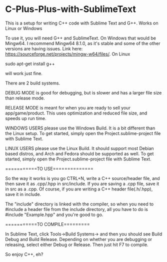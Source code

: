 # C-Plus-Plus-with-SublimeText
This is a setup for writing C++ code with Sublime Text and G++. Works on Linux or Windows

To use it, you will need G++ and SublimeText. On Windows that would be Mingw64. I recommend Mingw64 8.1.0, as it's stable and some of the other versions are having issues. Link here: https://sourceforge.net/projects/mingw-w64/files/. On Linux

sudo apt-get install g++

will work just fine.

There are 2 build systems.

DEBUG MODE is good for debugging, but is slower 
and has a larger file size than release mode.

RELEASE MODE is meant for when you are ready to sell your app/game/product. This uses optimization 
and reduced file size, and speeds up run time.

WINDOWS USERS please use the Windows Build. It is a bit different than the Linux setup. To get started, simply open the Project.sublime-project file with Sublime Text.

LINUX USERS please use the Linux Build. It should support most Debian based distros, and Arch and Fedora should be supported as well. To get started, simply open the Project.sublime-project file with Sublime Text.


===========TO USE==============

So the way it works is you go CTRL+N, write a C++ source/header file, and then save it as .cpp/.hpp in src/include. If you are saving a .cpp file, save it in src as a .cpp. Of course, if you are writing a C++ header file(.h/.hpp), save it in include.

The "include" directory is linked with the compiler, so when you need to #include a header file from the include directory, all you have to do is #include "Example.hpp" and you're good to go.

===========TO COMPILE========= 

In Sublime Text, click Tools->Build Systems-> and then you should see Build Debug and Build Release. Depending on whether you are debugging or releasing, select either Debug or Release. Then just hit F7 to compile. 

So enjoy C++, eh?
